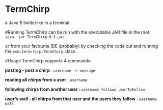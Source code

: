 # TermChirp
a Java 8 twitterlike in a terminal

#Running
TermChirp can be run with the executable JAR file in the root:
`java -jar TermChirp-0.1.jar`

or from your favourite IDE (probably) by checking the code out and running the `com.termchirp.TermChirp` class.

#Usage
TermChirp supports 4 commands:

**posting - post a chirp** : `username -> message`

**reading all chirps from a user** : `username`

**following chirps from another user** : `username follows userToFollow`

**user's wall - all chirps from that user and the users they follow** : `username wall`
